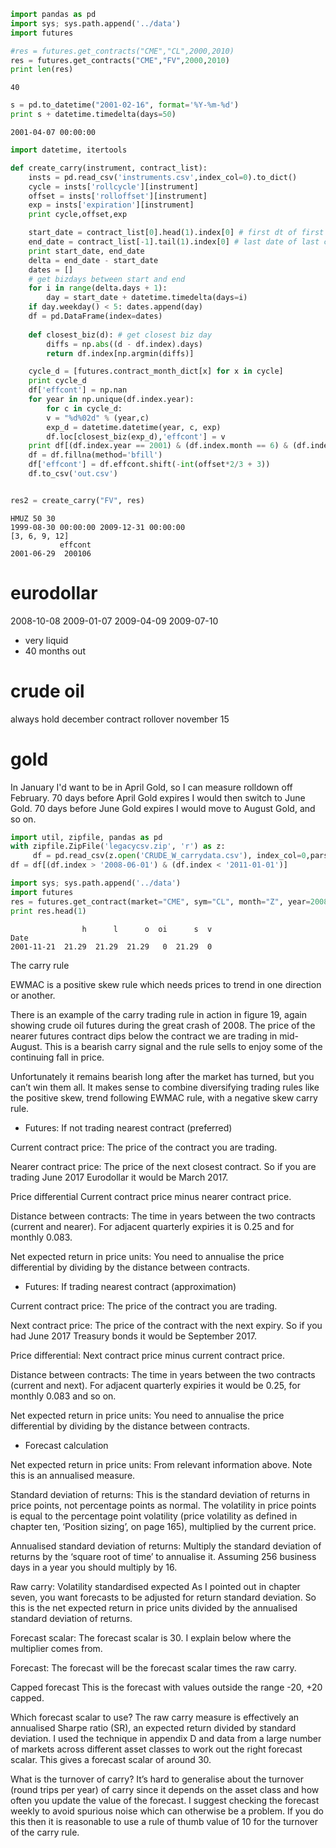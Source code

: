 
```python
import pandas as pd
import sys; sys.path.append('../data')
import futures    
```

```python
#res = futures.get_contracts("CME","CL",2000,2010)
res = futures.get_contracts("CME","FV",2000,2010)
print len(res)
```

```text
40
```

```python
s = pd.to_datetime("2001-02-16", format='%Y-%m-%d')
print s + datetime.timedelta(days=50)
```

```text
2001-04-07 00:00:00
```



```python
import datetime, itertools

def create_carry(instrument, contract_list):
    insts = pd.read_csv('instruments.csv',index_col=0).to_dict()
    cycle = insts['rollcycle'][instrument]
    offset = insts['rolloffset'][instrument]
    exp = insts['expiration'][instrument]
    print cycle,offset,exp

    start_date = contract_list[0].head(1).index[0] # first dt of first contract
    end_date = contract_list[-1].tail(1).index[0] # last date of last contract
    print start_date, end_date
    delta = end_date - start_date
    dates = []
    # get bizdays between start and end
    for i in range(delta.days + 1):
    	day = start_date + datetime.timedelta(days=i)
	if day.weekday() < 5: dates.append(day)
    df = pd.DataFrame(index=dates)
    
    def closest_biz(d): # get closest biz day
    	diffs = np.abs((d - df.index).days)
    	return df.index[np.argmin(diffs)]

    cycle_d = [futures.contract_month_dict[x] for x in cycle]
    print cycle_d
    df['effcont'] = np.nan
    for year in np.unique(df.index.year):
    	for c in cycle_d:
	    v = "%d%02d" % (year,c)
	    exp_d = datetime.datetime(year, c, exp)
	    df.loc[closest_biz(exp_d),'effcont'] = v
    print df[(df.index.year == 2001) & (df.index.month == 6) & (df.index.day==29)]
    df = df.fillna(method='bfill')
    df['effcont'] = df.effcont.shift(-int(offset*2/3 + 3))
    df.to_csv('out.csv')


res2 = create_carry("FV", res)

```

```text
HMUZ 50 30
1999-08-30 00:00:00 2009-12-31 00:00:00
[3, 6, 9, 12]
           effcont
2001-06-29  200106
```












eurodollar
===================
2008-10-08
2009-01-07
2009-04-09
2009-07-10

* very liquid
* 40 months out

crude oil
===============
always hold december contract
rollover november 15

gold
========
In January I'd want to be in April Gold, so I can measure rolldown off
February. 70 days before April Gold expires I would then switch to
June Gold. 70 days before June Gold expires I would move to August
Gold, and so on.



```python
import util, zipfile, pandas as pd
with zipfile.ZipFile('legacycsv.zip', 'r') as z:
     df = pd.read_csv(z.open('CRUDE_W_carrydata.csv'), index_col=0,parse_dates=True )
df = df[(df.index > '2008-06-01') & (df.index < '2011-01-01')]
```

```python
import sys; sys.path.append('../data')
import futures
res = futures.get_contract(market="CME", sym="CL", month="Z", year=2008)
print res.head(1)
```

```text
                h      l      o  oi      s  v
Date                                         
2001-11-21  21.29  21.29  21.29   0  21.29  0
```










The carry rule

EWMAC is a positive skew rule which needs prices to trend in one
direction or another.

There is an example of the carry trading rule in action in figure 19,
again showing crude oil futures during the great crash of 2008. The
price of the nearer futures contract dips below the contract we are
trading in mid-August.  This is a bearish carry signal and the rule
sells to enjoy some of the continuing fall in price.

Unfortunately it remains bearish long after the market has turned, but
you can’t win them all. It makes sense to combine diversifying trading
rules like the positive skew, trend following EWMAC rule, with a
negative skew carry rule.

* Futures: If not trading nearest contract (preferred)

Current contract price: The price of the contract you are trading.

Nearer contract price: The price of the next closest contract. So if
you are trading June 2017 Eurodollar it would be March 2017.

Price differential Current contract price minus nearer contract price.

Distance between contracts: The time in years between the two contracts
(current and nearer). For adjacent quarterly expiries it is 0.25 and
for monthly 0.083.

Net expected return in price units: You need to annualise the price
differential by dividing by the distance between contracts.

* Futures: If trading nearest contract (approximation)

Current contract price: The price of the contract you are trading.

Next contract price: The price of the contract with the next expiry. So
if you had June 2017 Treasury bonds it would be September 2017.

Price differential: Next contract price minus current contract price.

Distance between contracts: The time in years between the two contracts
(current and next). For adjacent quarterly expiries it would be 0.25,
for monthly 0.083 and so on.

Net expected return in price units: You need to annualise the price
differential by dividing by the distance between contracts.

* Forecast calculation

Net expected return in price units: From relevant information
above. Note this is an annualised measure.

Standard deviation of returns: This is the standard deviation of
returns in price points, not percentage points as normal. The
volatility in price points is equal to the percentage point volatility
(price volatility as defined in chapter ten, ‘Position sizing’, on
page 165), multiplied by the current price.

Annualised standard deviation of returns: Multiply the standard
deviation of returns by the ‘square root of time’ to annualise
it. Assuming 256 business days in a year you should multiply by 16.

Raw carry: Volatility standardised expected As I pointed out in
chapter seven, you want forecasts to be adjusted for return standard
deviation. So this is the net expected return in price units divided
by the annualised standard deviation of returns.

Forecast scalar: The forecast scalar is 30. I explain below where the
multiplier comes from.

Forecast: The forecast will be the forecast scalar times the raw
carry.

Capped forecast This is the forecast with values outside the range
-20, +20 capped.
 
Which forecast scalar to use?
The raw carry measure is effectively an annualised Sharpe ratio (SR),
an expected return divided by standard deviation. I used the technique
in appendix D and data from a large number of markets across different
asset classes to work out the right forecast scalar. This gives a
forecast scalar of around 30.

What is the turnover of carry?
It’s hard to generalise about the turnover (round trips per year) of
carry since it depends on the asset class and how often you update the
value of the forecast. I suggest checking the forecast weekly to avoid
spurious noise which can otherwise be a problem. If you do this then
it is reasonable to use a rule of thumb value of 10 for the turnover
of the carry rule.
 
 

